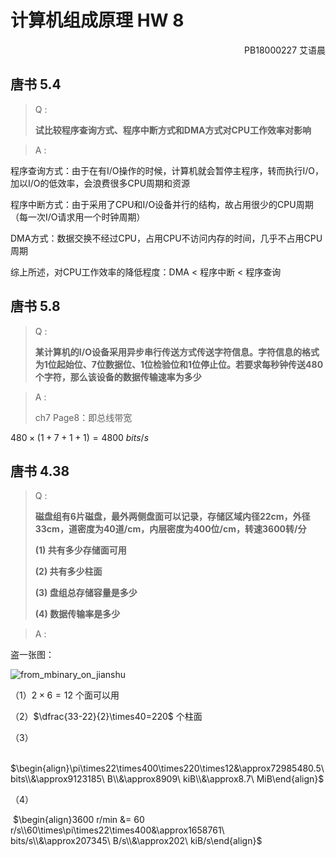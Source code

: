 # 计算机组成原理 HW 8

<p align="right">PB18000227 艾语晨</p>

## 唐书 5.4

> Q :
>
> **试比较程序查询方式、程序中断方式和DMA方式对CPU工作效率对影响**

> A :

程序查询方式：由于在有I/O操作的时候，计算机就会暂停主程序，转而执行I/O，加以I/O的低效率，会浪费很多CPU周期和资源

程序中断方式：由于采用了CPU和I/O设备并行的结构，故占用很少的CPU周期（每一次I/O请求用一个时钟周期）

DMA方式：数据交换不经过CPU，占用CPU不访问内存的时间，几乎不占用CPU周期

综上所述，对CPU工作效率的降低程度：DMA < 程序中断 < 程序查询

## 唐书 5.8

> Q :
>
> **某计算机的I/O设备采用异步串行传送方式传送字符信息。字符信息的格式为1位起始位、7位数据位、1位检验位和1位停止位。若要求每秒钟传送480个字符，那么该设备的数据传输速率为多少**

> A :
>
> ch7 Page8：即总线带宽

$480\times(1+7+1+1)=4800\ bits/s$

## 唐书 4.38

> Q :
>
> **磁盘组有6片磁盘，最外两侧盘面可以记录，存储区域内径22cm，外径33cm，道密度为40道/cm，内层密度为400位/cm，转速3600转/分**
>
> **(1) 共有多少存储面可用**
>
> **(2) 共有多少柱面**
>
> **(3) 盘组总存储容量是多少**
>
> **(4) 数据传输率是多少**

> A :

盗一张图：

![from_mbinary_on_jianshu](https://upload-images.jianshu.io/upload_images/7130568-50fae3ad59f3cbe3.png?imageMogr2/auto-orient/strip%7CimageView2/2/w/1240)

（1）$2\times6=12$ 个面可以用

（2）$\dfrac{33-22}{2}\times40=220$ 个柱面

（3）

​	$\begin{align}\pi\times22\times400\times220\times12&\approx72985480.5\ bits\\&\approx9123185\ B\\&\approx8909\ kiB\\&\approx8.7\ MiB\end{align}$

（4）

​	$\begin{align}3600 r/min &= 60 r/s\\60\times\pi\times22\times400&\approx1658761\ bits/s\\&\approx207345\ B/s\\&\approx202\ kiB/s\end{align}$

